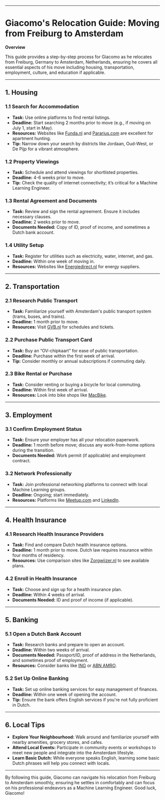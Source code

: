  

---

# Giacomo's Relocation Guide: Moving from Freiburg to Amsterdam

**Overview**

This guide provides a step-by-step process for Giacomo as he relocates from Freiburg, Germany to Amsterdam, Netherlands, ensuring he covers all essential aspects of his move including housing, transportation, employment, culture, and education if applicable.

---

## 1. Housing

### 1.1 Search for Accommodation
- **Task:** Use online platforms to find rental listings.
- **Deadline:** Start searching 2 months prior to move (e.g., if moving on July 1, start in May).
- **Resources:** Websites like [Funda.nl](https://www.funda.nl/en/) and [Pararius.com](https://www.pararius.com/) are excellent for apartment hunting.
- **Tip:** Narrow down your search by districts like Jordaan, Oud-West, or De Pijp for a vibrant atmosphere.

### 1.2 Property Viewings
- **Task:** Schedule and attend viewings for shortlisted properties.
- **Deadline:** 4-6 weeks prior to move.
- **Tip:** Check the quality of internet connectivity; it’s critical for a Machine Learning Engineer.

### 1.3 Rental Agreement and Documents
- **Task:** Review and sign the rental agreement. Ensure it includes necessary clauses.
- **Deadline:** 2 weeks prior to move.
- **Documents Needed:** Copy of ID, proof of income, and sometimes a Dutch bank account.

### 1.4 Utility Setup
- **Task:** Register for utilities such as electricity, water, internet, and gas.
- **Deadline:** Within one week of moving in.
- **Resources:** Websites like [Energiedirect.nl](https://www.energiedirect.nl/) for energy suppliers.

---

## 2. Transportation

### 2.1 Research Public Transport
- **Task:** Familiarize yourself with Amsterdam's public transport system (trams, buses, and trains).
- **Deadline:** 1 month prior to move.
- **Resources:** Visit [GVB.nl](https://www.gvb.nl/en) for schedules and tickets.

### 2.2 Purchase Public Transport Card
- **Task:** Buy an “OV-chipkaart” for ease of public transportation.
- **Deadline:** Purchase within the first week of arrival.
- **Tip:** Consider monthly or annual subscriptions if commuting daily.

### 2.3 Bike Rental or Purchase
- **Task:** Consider renting or buying a bicycle for local commuting.
- **Deadline:** Within first week of arrival.
- **Resources:** Look into bike shops like [MacBike](https://www.macbike.nl/).

---

## 3. Employment

### 3.1 Confirm Employment Status
- **Task:** Ensure your employer has all your relocation paperwork.
- **Deadline:** 1 month before move; discuss any work-from-home options during the transition.
- **Documents Needed:** Work permit (if applicable) and employment contract.

### 3.2 Network Professionally
- **Task:** Join professional networking platforms to connect with local Machine Learning groups.
- **Deadline:** Ongoing; start immediately.
- **Resources:** Platforms like [Meetup.com](https://www.meetup.com/) and [LinkedIn](https://www.linkedin.com/).

---

## 4. Health Insurance

### 4.1 Research Health Insurance Providers
- **Task:** Find and compare Dutch health insurance options.
- **Deadline:** 1 month prior to move. Dutch law requires insurance within four months of residency.
- **Resources:** Use comparison sites like [Zorgwijzer.nl](https://www.zorgwijzer.nl/) to see available plans.

### 4.2 Enroll in Health Insurance
- **Task:** Choose and sign up for a health insurance plan.
- **Deadline:** Within 4 weeks of arrival.
- **Documents Needed:** ID and proof of income (if applicable).

---

## 5. Banking

### 5.1 Open a Dutch Bank Account
- **Task:** Research banks and prepare to open an account.
- **Deadline:** Within two weeks of arrival.
- **Documents Needed:** Passport/ID, proof of address in the Netherlands, and sometimes proof of employment.
- **Resources:** Consider banks like [ING](https://www.ing.nl/) or [ABN AMRO](https://www.abnamro.nl/en/personal/).

### 5.2 Set Up Online Banking
- **Task:** Set up online banking services for easy management of finances.
- **Deadline:** Within one week of opening the account.
- **Tip:** Ensure the bank offers English services if you're not fully proficient in Dutch.

---

## 6. Local Tips

- **Explore Your Neighbourhood:** Walk around and familiarize yourself with nearby amenities, grocery stores, and cafes.
- **Attend Local Events:** Participate in community events or workshops to meet new people and integrate into the Amsterdam lifestyle.
- **Learn Basic Dutch:** While everyone speaks English, learning some basic Dutch phrases will help you connect with locals.

---

By following this guide, Giacomo can navigate his relocation from Freiburg to Amsterdam smoothly, ensuring he settles in comfortably and can focus on his professional endeavors as a Machine Learning Engineer. Good luck, Giacomo! 